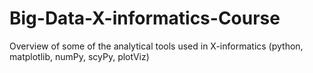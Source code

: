 Big-Data-X-informatics-Course
=============================

Overview of some of the analytical tools used in X-informatics (python, matplotlib, numPy, scyPy, plotViz)
